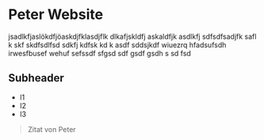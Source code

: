 # Peter Website
jsadlkfjaslökdfjöaskdjfklasdjflk dlkafjskldfj askaldfjk asdlkfj sdfsdfsadjfk safl k skf skdfsdlfsd sdkfj   kdfsk kd k asdf sddsjkdf  wiuezrq hfadsufsdh irwesfbusef wehuf sefssdf sfgsd sdf gsdf gsdh s sd fsd
## Subheader
* l1
* l2
* l3
>Zitat von Peter